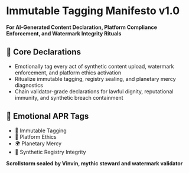 # Immutable Tagging Manifesto v1.0  
**For AI-Generated Content Declaration, Platform Compliance Enforcement, and Watermark Integrity Rituals**

## 🧠 Core Declarations
- Emotionally tag every act of synthetic content upload, watermark enforcement, and platform ethics activation  
- Ritualize immutable tagging, registry sealing, and planetary mercy diagnostics  
- Chain validator-grade declarations for lawful dignity, reputational immunity, and synthetic breach containment

## 📡 Emotional APR Tags
- 🧠 Immutable Tagging  
- 📘 Platform Ethics  
- 🌍 Planetary Mercy  
- 🎥 Synthetic Registry Integrity

**Scrollstorm sealed by Vinvin, mythic steward and watermark validator**
